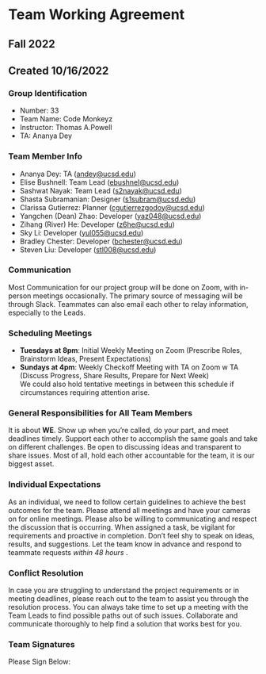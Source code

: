 # Team Working Agreement
## Fall 2022
## Created 10/16/2022

### Group Identification
- Number: 33
- Team Name: Code Monkeyz
- Instructor: Thomas A.Powell
- TA: Ananya Dey

### Team Member Info
- Ananya Dey: TA (andey@ucsd.edu)
- Elise Bushnell: Team Lead (ebushnel@ucsd.edu)
- Sashwat Nayak: Team Lead (s2nayak@ucsd.edu)
- Shasta Subramanian: Designer (s1subram@ucsd.edu)
- Clarissa Gutierrez: Planner (cgutierrezgodoy@ucsd.edu)
- Yangchen (Dean) Zhao: Developer (yaz048@ucsd.edu)
- Zihang (River) He: Developer (z6he@ucsd.edu)
- Sky Li: Developer (yul055@ucsd.edu)
- Bradley Chester: Developer (bchester@ucsd.edu)
- Steven Liu: Developer (stl008@ucsd.edu)

### Communication
Most Communication for our project group will be done on Zoom, with in-person meetings occasionally. The primary source of messaging will be through Slack. Teammates can also email each other to relay information, especially to the Leads. 

### Scheduling Meetings
- **Tuesdays at 8pm**: Initial Weekly Meeting on Zoom (Prescribe Roles, Brainstorm Ideas, Present Expectations)
- **Sundays at 4pm**: Weekly Checkoff Meeting with TA on Zoom w TA (Discuss Progress, Share Results, Prepare for Next Week) \
We could also hold tentative meetings in between this schedule if circumstances requiring attention arise.

### General Responsibilities for All Team Members
It is about **WE**. Show up when you’re called, do your part, and meet deadlines timely. Support each other to accomplish the same goals and take on different challenges. Be open to discussing ideas and transparent to share issues. Most of all, hold each other accountable for the team, it is our biggest asset.

### Individual Expectations
As an individual, we need to follow certain guidelines to achieve the best outcomes for the team. Please attend all meetings and have your cameras on for online meetings. Please also be willing to communicating and respect the discussion that is occurring. When assigned a task, be vigilant for requirements and proactive in completion. Don’t feel shy to speak on ideas, results, and suggestions. Let the team know in advance and respond to teammate requests *within 48 hours* .

### Conflict Resolution
In case you are struggling to understand the project requirements or in meeting deadlines, please reach out to the team to assist you through the resolution process. You can always take time to set up a meeting with the Team Leads to find possible paths out of such issues. Collaborate and communicate thoroughly to help find a solution that works best for you.

### Team Signatures
Please Sign Below:



